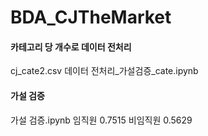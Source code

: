 # BDA_CJTheMarket

#### 카테고리 당 개수로 데이터 전처리
cj_cate2.csv
데이터 전처리_가설검증_cate.ipynb

#### 가설 검증
가설 검증.ipynb
임직원 0.7515
비임직원 0.5629
